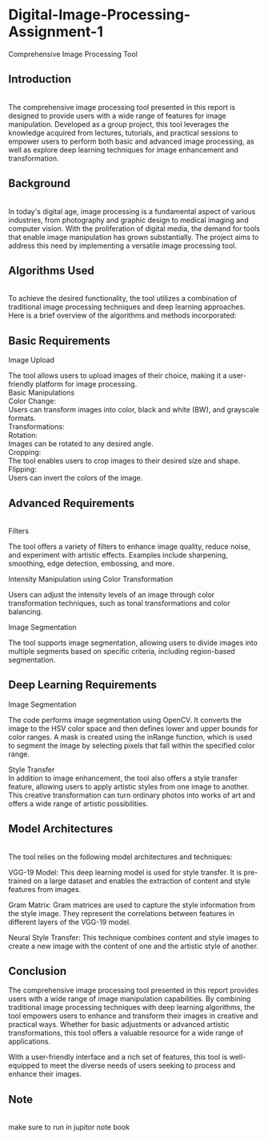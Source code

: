 # Digital-Image-Processing-Assignment-1

Comprehensive Image Processing Tool

## Introduction 
<br>
The comprehensive image processing tool presented in this report is designed to provide users with a wide range of features for image manipulation. Developed as a group project, this tool leverages the knowledge acquired from lectures, tutorials, and practical sessions to empower users to perform both basic and advanced image processing, as well as explore deep learning techniques for image enhancement and transformation.<br>

## Background
<br>
In today's digital age, image processing is a fundamental aspect of various industries, from photography and graphic design to medical imaging and computer vision. With the proliferation of digital media, the demand for tools that enable image manipulation has grown substantially. The project aims to address this need by implementing a versatile image processing tool.<br>

## Algorithms Used
<br>
To achieve the desired functionality, the tool utilizes a combination of traditional image processing techniques and deep learning approaches. Here is a brief overview of the algorithms and methods incorporated:<br>

## Basic Requirements<br>
Image Upload<br>

The tool allows users to upload images of their choice, making it a user-friendly platform for image processing.
<br>
Basic Manipulations
<br>
Color Change:
<br> Users can transform images into color, black and white (BW), and grayscale formats.<br>
Transformations:
<br>
Rotation:
<br> Images can be rotated to any desired angle.<br>
Cropping:
<br> The tool enables users to crop images to their desired size and shape.<br>
Flipping:
 <br>Users can invert the colors of the image.<br>

##  Advanced Requirements
<br>
Filters<br>

The tool offers a variety of filters to enhance image quality, reduce noise, and experiment with artistic effects. Examples include sharpening, smoothing, edge detection, embossing, and more.<br>

Intensity Manipulation using Color Transformation<br>

Users can adjust the intensity levels of an image through color transformation techniques, such as tonal transformations and color balancing.<br>

Image Segmentation<br>

The tool supports image segmentation, allowing users to divide images into multiple segments based on specific criteria, including region-based segmentation.<br>

## Deep Learning Requirements<br>

Image Segmentation <br>

The code performs image segmentation using OpenCV. It converts the image to the HSV
color space and then defines lower and upper bounds for color ranges. A mask is created
using the inRange function, which is used to segment the image by selecting pixels that fall
within the specified color range.<br>

Style Transfer<br>
In addition to image enhancement, the tool also offers a style transfer feature, allowing users to apply artistic styles from one image to another. This creative transformation can turn ordinary photos into works of art and offers a wide range of artistic possibilities.<br>

## Model Architectures
<br>
The tool relies on the following model architectures and techniques:
<br>

VGG-19 Model: This deep learning model is used for style transfer. It is pre-trained on a large dataset and enables the extraction of content and style features from images.<br>

Gram Matrix: Gram matrices are used to capture the style information from the style image. They represent the correlations between features in different layers of the VGG-19 model.<br>

Neural Style Transfer: This technique combines content and style images to create a new image with the content of one and the artistic style of another.<br>

## Conclusion<br>
The comprehensive image processing tool presented in this report provides users with a wide range of image manipulation capabilities. By combining traditional image processing techniques with deep learning algorithms, the tool empowers users to enhance and transform their images in creative and practical ways. Whether for basic adjustments or advanced artistic transformations, this tool offers a valuable resource for a wide range of applications.<br>

With a user-friendly interface and a rich set of features, this tool is well-equipped to meet the diverse needs of users seeking to process and enhance their images.

## Note

<br> make sure to run in jupitor note book